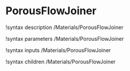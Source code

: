 <!-- MOOSE Documentation Stub: Remove this when content is added. -->

# PorousFlowJoiner
!syntax description /Materials/PorousFlowJoiner

!syntax parameters /Materials/PorousFlowJoiner

!syntax inputs /Materials/PorousFlowJoiner

!syntax children /Materials/PorousFlowJoiner
